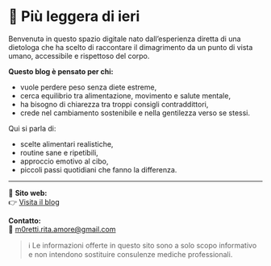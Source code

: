 # 🌿 Più leggera di ieri

Benvenutə in questo spazio digitale nato dall’esperienza diretta di una dietologa che ha scelto di raccontare il dimagrimento da un punto di vista umano, accessibile e rispettoso del corpo.

**Questo blog è pensato per chi:**
- vuole perdere peso senza diete estreme,
- cerca equilibrio tra alimentazione, movimento e salute mentale,
- ha bisogno di chiarezza tra troppi consigli contraddittori,
- crede nel cambiamento sostenibile e nella gentilezza verso se stessi.

Qui si parla di:
- scelte alimentari realistiche,  
- routine sane e ripetibili,  
- approccio emotivo al cibo,  
- piccoli passi quotidiani che fanno la differenza.

---

🔗 **Sito web:**  
👉 [Visita il blog](https://perdere-peso.github.io/diario-di-una-nutrizionista/)

**Contatto:**  
📧 [m0retti.rita.amore@gmail.com](mailto:m0retti.rita.amore@gmail.com)


> ℹ️ Le informazioni offerte in questo sito sono a solo scopo informativo e non intendono sostituire consulenze mediche professionali.
